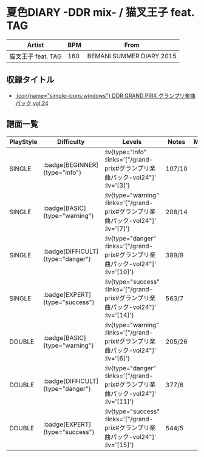 # 夏色DIARY -DDR mix- / 猫叉王子 feat. TAG

|Artist|BPM|From|
|------|---|----|
|猫叉王子 feat. TAG|160|BEMANI SUMMER DIARY 2015|

## 収録タイトル

- [ :icon{name="simple-icons:windows"} DDR GRAND PRIX グランプリ楽曲パック vol.24](/grand-prix#グランプリ楽曲パック-vol24)

## 譜面一覧

|PlayStyle|Difficulty|Levels|Notes|Movie|
|---------|----------|------|-----|-----|
|SINGLE| :badge[BEGINNER]{type="info"} | :lv{type="info" :links='["/grand-prix#グランプリ楽曲パック-vol24"]' :lv='[3]'} |107/10||
|SINGLE| :badge[BASIC]{type="warning"} | :lv{type="warning" :links='["/grand-prix#グランプリ楽曲パック-vol24"]' :lv='[7]'} |208/14||
|SINGLE| :badge[DIFFICULT]{type="danger"} | :lv{type="danger" :links='["/grand-prix#グランプリ楽曲パック-vol24"]' :lv='[10]'} |389/9||
|SINGLE| :badge[EXPERT]{type="success"} | :lv{type="success" :links='["/grand-prix#グランプリ楽曲パック-vol24"]' :lv='[14]'} |563/7||
|DOUBLE| :badge[BASIC]{type="warning"} | :lv{type="warning" :links='["/grand-prix#グランプリ楽曲パック-vol24"]' :lv='[6]'} |205/26||
|DOUBLE| :badge[DIFFICULT]{type="danger"} | :lv{type="danger" :links='["/grand-prix#グランプリ楽曲パック-vol24"]' :lv='[11]'} |377/6||
|DOUBLE| :badge[EXPERT]{type="success"} | :lv{type="success" :links='["/grand-prix#グランプリ楽曲パック-vol24"]' :lv='[15]'} |544/5||

